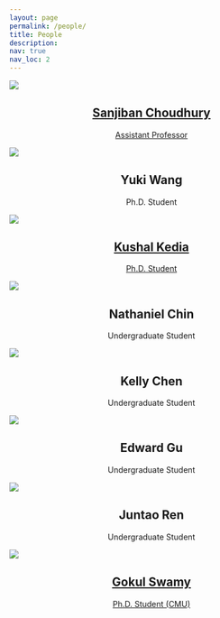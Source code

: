 ```yaml
---
layout: page
permalink: /people/
title: People
description:
nav: true
nav_loc: 2
---
```


<div class="people">
  <div class="grid">
    <div class="grid-sizer"></div>
      <div class="grid-item">
        <a href="http://www.sanjibanchoudhury.com/" target="_blank">
          <div class="card hoverable">
            <img src="../assets/img/people/sanjiban.jpg">
            <div class="card-body">
            <center>
              <h2 class="card-title text">Sanjiban Choudhury</h2>
              <p class="card-text">Assistant Professor</p>
            </center>
            </div>
          </div>
        </a>
    </div>

   <div class="grid-item">
          <div class="card hoverable">
            <img src="../assets/img/people/yuki_wang.jpg">
            <div class="card-body">
            <center>
              <h2 class="card-title text">Yuki Wang</h2>
              <p class="card-text">Ph.D. Student</p>
            </center>
            </div>
          </div>
    </div>

  <div class="grid-item">
        <a href="https://kushal2000.github.io/" target="_blank">
          <div class="card hoverable">
            <img src="../assets/img/people/kushal_kedia.jpg">
            <div class="card-body">
            <center>
             <h2 class="card-title text">Kushal Kedia</h2>
             <p class="card-text">Ph.D. Student</p>
          	</center>
            </div>
          </div>
        </a>
    </div>

  <div class="grid-item">
        <div class="card hoverable">
          <img src="../assets/img/people/nathaniel.jpg">
          <div class="card-body">
          <center>
            <h2 class="card-title text">Nathaniel Chin</h2>
            <p class="card-text">Undergraduate Student</p>
          </center>
          </div>
        </div>
  </div>

  <div class="grid-item">
        <div class="card hoverable">
          <img src="../assets/img/people/kelly_chen.JPG">
          <div class="card-body">
          <center>
            <h2 class="card-title text">Kelly Chen</h2>
            <p class="card-text">Undergraduate Student</p>
          </center>
          </div>
        </div>
  </div>

  <div class="grid-item">
        <div class="card hoverable">
          <img src="../assets/img/people/edward.jpeg">
          <div class="card-body">
          <center>
            <h2 class="card-title text">Edward Gu</h2>
            <p class="card-text">Undergraduate Student</p>
          </center>
          </div>
        </div>
  </div>

  <div class="grid-item">
        <div class="card hoverable">
          <img src="../assets/img/people/juntao.jpeg">
          <div class="card-body">
          <center>
            <h2 class="card-title text">Juntao Ren</h2>
            <p class="card-text">Undergraduate Student</p>
          </center>
          </div>
        </div>
  </div>

   <div class="grid-item">
          <a href="https://gokul.dev/" target="_blank">
          <div class="card hoverable">
            <img src="../assets/img/people/gokul.jpg">
            <div class="card-body">
            <center>
              <h2 class="card-title text">Gokul Swamy</h2>
              <p class="card-text">Ph.D. Student (CMU)</p>
            </center>
            </div>
          </div>
        </a>
    </div>

  </div>
</div>





